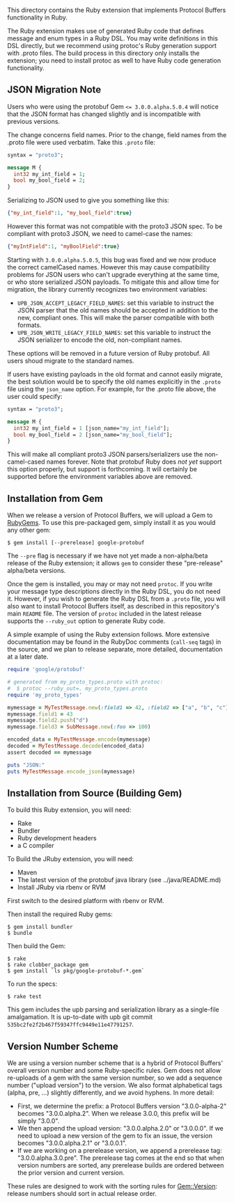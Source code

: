This directory contains the Ruby extension that implements Protocol Buffers
functionality in Ruby.

The Ruby extension makes use of generated Ruby code that defines message and
enum types in a Ruby DSL. You may write definitions in this DSL directly, but
we recommend using protoc's Ruby generation support with .proto files. The
build process in this directory only installs the extension; you need to
install protoc as well to have Ruby code generation functionality.

JSON Migration Note
-------------------

Users who were using the protobuf Gem `<= 3.0.0.alpha.5.0.4` will notice that
the JSON format has changed slightly and is incompatible with previous
versions.

The change concerns field names.  Prior to the change, field names from the
.proto file were used verbatim.  Take this `.proto` file:

```protobuf
syntax = "proto3";

message M {
  int32 my_int_field = 1;
  bool my_bool_field = 2;
}
```

Serializing to JSON used to give you something like this:

```json
{"my_int_field":1, "my_bool_field":true}
```

However this format was not compatible with the proto3 JSON spec.  To be
compliant with proto3 JSON, we need to camel-case the names:

```json
{"myIntField":1, "myBoolField":true}
```

Starting with `3.0.0.alpha.5.0.5`, this bug was fixed and we now produce the
correct camelCased names.  However this may cause compatibility problems for
JSON users who can't upgrade everything at the same time, or who store
serialized JSON payloads.  To mitigate this and allow time for migration, the
library currently recognizes two environment variables:

  - `UPB_JSON_ACCEPT_LEGACY_FIELD_NAMES`: set this variable to instruct the
    JSON parser that the old names should be accepted in addition to the new,
    compliant ones.  This will make the parser compatible with both formats.
  - `UPB_JSON_WRITE_LEGACY_FIELD_NAMES`: set this variable to instruct the
    JSON serializer to encode the old, non-compliant names.

These options will be removed in a future version of Ruby protobuf.  All
users shoud migrate to the standard names.

If users have existing payloads in the old format and cannot easily migrate,
the best solution would be to specify the old names explicitly in the
`.proto` file using the `json_name` option.  For example, for the .proto
file above, the user could specify:

```protobuf
syntax = "proto3";

message M {
  int32 my_int_field = 1 [json_name="my_int_field"];
  bool my_bool_field = 2 [json_name="my_bool_field"];
}
```

This will make all compliant proto3 JSON parsers/serializers use the
non-camel-cased names forever.  Note that protobuf Ruby does *not yet*
support this option properly, but support is forthcoming.  It will
certainly be supported before the environment variables above are
removed.


Installation from Gem
---------------------

When we release a version of Protocol Buffers, we will upload a Gem to
[RubyGems](https://www.rubygems.org/). To use this pre-packaged gem, simply
install it as you would any other gem:

    $ gem install [--prerelease] google-protobuf

The `--pre` flag is necessary if we have not yet made a non-alpha/beta release
of the Ruby extension; it allows `gem` to consider these "pre-release"
alpha/beta versions.

Once the gem is installed, you may or may not need `protoc`. If you write your
message type descriptions directly in the Ruby DSL, you do not need it.
However, if you wish to generate the Ruby DSL from a `.proto` file, you will
also want to install Protocol Buffers itself, as described in this repository's
main `README` file. The version of `protoc` included in the latest release
supports the `--ruby_out` option to generate Ruby code.

A simple example of using the Ruby extension follows. More extensive
documentation may be found in the RubyDoc comments (`call-seq` tags) in the
source, and we plan to release separate, more detailed, documentation at a
later date.

```ruby
require 'google/protobuf'

# generated from my_proto_types.proto with protoc:
#  $ protoc --ruby_out=. my_proto_types.proto
require 'my_proto_types'

mymessage = MyTestMessage.new(:field1 => 42, :field2 => ["a", "b", "c"])
mymessage.field1 = 43
mymessage.field2.push("d")
mymessage.field3 = SubMessage.new(:foo => 100)

encoded_data = MyTestMessage.encode(mymessage)
decoded = MyTestMessage.decode(encoded_data)
assert decoded == mymessage

puts "JSON:"
puts MyTestMessage.encode_json(mymessage)
```

Installation from Source (Building Gem)
---------------------------------------

To build this Ruby extension, you will need:

* Rake
* Bundler
* Ruby development headers
* a C compiler

To Build the JRuby extension, you will need:

* Maven
* The latest version of the protobuf java library (see ../java/README.md)
* Install JRuby via rbenv or RVM

First switch to the desired platform with rbenv or RVM.

Then install the required Ruby gems:

    $ gem install bundler
    $ bundle

Then build the Gem:

    $ rake
    $ rake clobber_package gem
    $ gem install `ls pkg/google-protobuf-*.gem`

To run the specs:

    $ rake test

This gem includes the upb parsing and serialization library as a single-file
amalgamation. It is up-to-date with upb git commit
`535bc2fe2f2b467f59347ffc9449e11e47791257`.

Version Number Scheme
---------------------

We are using a version number scheme that is a hybrid of Protocol Buffers'
overall version number and some Ruby-specific rules. Gem does not allow
re-uploads of a gem with the same version number, so we add a sequence number
("upload version") to the version. We also format alphabetical tags (alpha,
pre, ...) slightly differently, and we avoid hyphens. In more detail:

* First, we determine the prefix: a Protocol Buffers version "3.0.0-alpha-2"
  becomes "3.0.0.alpha.2". When we release 3.0.0, this prefix will be simply
  "3.0.0".
* We then append the upload version: "3.0.0.alpha.2.0" or "3.0.0.0". If we need
  to upload a new version of the gem to fix an issue, the version becomes
  "3.0.0.alpha.2.1" or "3.0.0.1".
* If we are working on a prerelease version, we append a prerelease tag:
  "3.0.0.alpha.3.0.pre". The prerelease tag comes at the end so that when
  version numbers are sorted, any prerelease builds are ordered between the
  prior version and current version.

These rules are designed to work with the sorting rules for
[Gem::Version](http://ruby-doc.org/stdlib-2.0/libdoc/rubygems/rdoc/Gem/Version.html):
release numbers should sort in actual release order.
